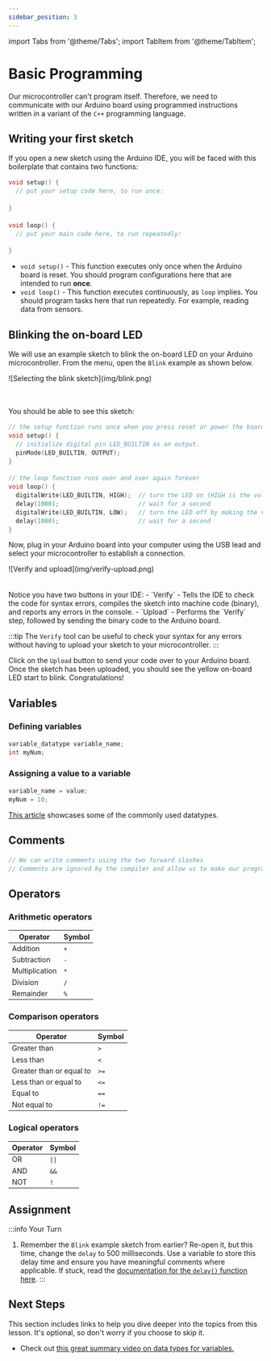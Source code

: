 ```yaml
---
sidebar_position: 3
---
```


import Tabs from '@theme/Tabs';
import TabItem from '@theme/TabItem';

# Basic Programming 

Our microcontroller can't program itself. Therefore, we need to communicate with our Arduino board using programmed instructions written in a variant of the `C++` programming language.

## Writing your first sketch

If you open a new sketch using the Arduino IDE, you will be faced with this boilerplate that contains two functions:

```cpp
void setup() {
  // put your setup code here, to run once:

}

void loop() {
  // put your main code here, to run repeatedly:

}
```

- `void setup()` - This function executes only once when the Arduino board is reset. You should program  configurations here that are intended to run **once**.
- `void loop()` - This function executes continuously, as `loop` implies. You should program tasks here that run repeatedly. For example, reading data from sensors.  

## Blinking the on-board LED

We will use an example sketch to blink the on-board LED on your Arduino microcontroller. From the menu, open the `Blink` example as shown below. 

<div class="img-center">![Selecting the blink sketch](img/blink.png)</div>
<br></br>

You should be able to see this sketch:

```cpp
// the setup function runs once when you press reset or power the board
void setup() {
  // initialize digital pin LED_BUILTIN as an output.
  pinMode(LED_BUILTIN, OUTPUT);
}

// the loop function runs over and over again forever
void loop() {
  digitalWrite(LED_BUILTIN, HIGH);  // turn the LED on (HIGH is the voltage level)
  delay(1000);                      // wait for a second 
  digitalWrite(LED_BUILTIN, LOW);   // turn the LED off by making the voltage LOW
  delay(1000);                      // wait for a second
}
```

Now, plug in your Arduino board into your computer using the USB lead and select your microcontroller to establish a connection. 

<div class="img-center">![Verify and upload](img/verify-upload.png) </div>
<br></br>
Notice you have two buttons in your IDE:
- `Verify` - Tells the IDE to check the code for syntax errors, compiles the sketch into machine code (binary), and reports any errors in the console.
- `Upload` - Performs the `Verify` step, followed by sending the binary code to the Arduino board. 

:::tip
The `Verify` tool can be useful to check your syntax for any errors without having to upload your sketch to your microcontroller. 
:::

Click on the `Upload` button to send your code over to your Arduino board. Once the sketch has been uploaded, you should see the yellow on-board LED start to blink. Congratulations!

## Variables

### Defining variables

```cpp
variable_datatype variable_name;
int myNum;
```

### Assigning a value to a variable

```cpp
variable_name = value;
myNum = 10;
```

[This article](https://learn.sparkfun.com/tutorials/data-types-in-arduino/defining-data-types) showcases some of the commonly used datatypes. 

## Comments

```cpp
// We can write comments using the two forward slashes
// Comments are ignored by the compiler and allow us to make our programs more maintable and easier to understand
```

## Operators

### Arithmetic operators

| Operator | Symbol | 
|---|---|
| Addition | `+` | 
| Subtraction | `-` | 
| Multiplication | `*` | 
| Division | `/` | 
| Remainder | `%` | 

### Comparison operators

| Operator | Symbol | 
|---|---|
| Greater than | `>` | 
| Less than | `<` | 
| Greater than or equal to | `>=` | 
| Less than or equal to | `<=` | 
| Equal to | `==` |
| Not equal to | `!=` |

### Logical operators

| Operator | Symbol | 
|---|---|
| OR | `\|\|` | 
| AND | `&&` | 
| NOT | `!` |   

## Assignment 

:::info Your Turn
1. Remember the `Blink` example sketch from earlier? Re-open it, but this time, change the `delay` to 500 milliseconds. Use a variable to store this delay time and ensure you have meaningful comments where applicable. If stuck, read the [documentation for the `delay()` function here](https://docs.arduino.cc/language-reference/en/functions/time/delay/). 
::: 

## Next Steps

This section includes links to help you dive deeper into the topics from this lesson. It's optional, so don't worry if you choose to skip it.

- Check out [this great summary video on data types for variables.](https://www.youtube.com/watch?v=vyxsg4Fc6Vg)